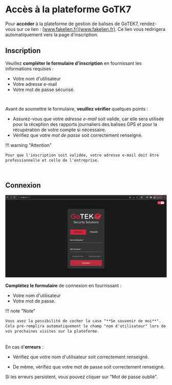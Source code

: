 # **Accès à la plateforme GoTK7**

Pour **accéder** à la plateforme de gestion de balises de GoTEK7, rendez-vous sur ce lien : [www.fakelien.fr](www.fakelien.fr). Ce lien vous redirigera automatiquement vers la page d'inscription.

## **Inscription**

Veuillez **compléter le formulaire d'inscription** en fournissant les informations requises :

- Votre nom d'utilisateur
- Votre adresse e-mail
- Votre mot de passe sécurisé.

<div style="height: 15px;"></div>

Avant de soumettre le formulaire, **veuillez vérifier** quelques points :

- Assurez-vous que votre _adresse e-mail_ soit valide, car elle sera utilisée pour la réception des rapports journaliers des balises GPS et pour la récupération de votre compte si nécessaire.
- Vérifiez que votre _mot de passe_ soit correctement renseigné.

!!! warning "Attention"

    Pour que l'inscription soit validée, votre adresse e-mail doit être professionnelle et celle de l'entreprise.

<div style="height: 15px;"></div>

## **Connexion**

![Formulaire de connexion](/images/login.png)

**Complétez le formulaire** de connexion en fournissant :

- Votre nom d'utilisateur
- Votre mot de passe.

!!! note "Note"

    Vous avez la possibilité de cocher la case "**Se souvenir de moi**". Cela pré-remplira automatiquement le champ "nom d'utilisateur" lors de vos prochaines visites sur la plateforme.

<div style="height: 5px;"></div>

En cas d'**erreurs** :

- Vérifiez que votre nom d'utilisateur soit correctement renseigné.

- De même, vérifiez que votre mot de passe soit correctement renseigné.

Si les erreurs persistent, vous pouvez cliquer sur "Mot de passe oublié".
